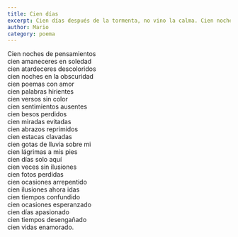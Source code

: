 ```yaml
---
title: Cien días
excerpt: Cien días después de la tormenta, no vino la calma. Cien noches de pensamientos, cien amaneceres en soledad. 
author: Mario
category: poema
---
```


Cien noches de pensamientos  
cien amaneceres en soledad  
cien atardeceres descoloridos  
cien noches en la obscuridad  
cien poemas con amor  
cien palabras hirientes  
cien versos sin color  
cien sentimientos ausentes  
cien besos perdidos  
cien miradas evitadas  
cien abrazos reprimidos  
cien estacas clavadas  
cien gotas de lluvia sobre mi  
cien lágrimas a mis pies  
cien días solo aquí  
cien veces sin ilusiones  
cien fotos perdidas  
cien ocasiones arrepentido  
cien ilusiones ahora idas  
cien tiempos confundido  
cien ocasiones esperanzado  
cien días apasionado  
cien tiempos desengañado  
cien vidas enamorado.
